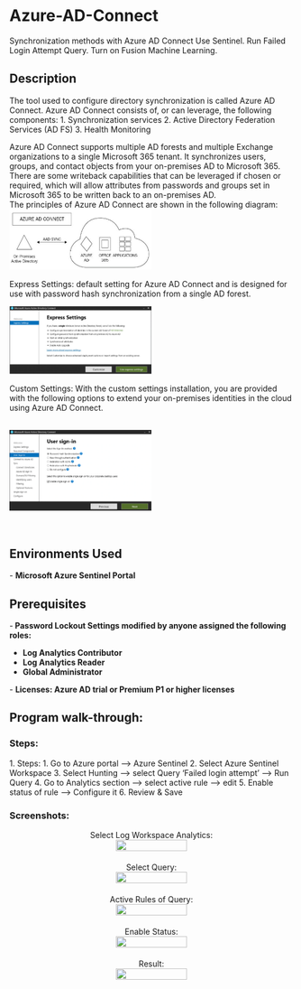 # Azure-AD-Connect
Synchronization methods with Azure AD Connect
Use Sentinel. Run Failed Login Attempt Query. Turn on Fusion Machine Learning.

<h2>Description</h2>
The tool used to configure directory synchronization is called Azure AD Connect. Azure AD Connect consists of, or can leverage, the following components:
1. Synchronization services
2. Active Directory Federation Services (AD FS)
3. Health Monitoring

<p>Azure AD Connect supports multiple AD forests and multiple Exchange organizations to a single Microsoft 365 tenant. It synchronizes users, groups, and contact objects from your
on-premises AD to Microsoft 365.<br />
There are some writeback capabilities that can be leveraged if chosen or required, which will allow attributes from passwords and groups set in Microsoft 365 to be
written back to an on-premises AD.<br />
The principles of Azure AD Connect are shown in the following diagram:<br />
<img src="1.png" height="50%" width="50%" />
<br />
<p> Express Settings: default setting for Azure AD Connect and is designed for use with password hash synchronization from a single AD forest. <br /></p>
<img src="Express.png" height="50%" width="50%" />
<br />
<p>Custom Settings: With the custom settings installation, you are provided with the following options to extend your on-premises identities in the cloud using Azure AD
Connect. </p><br />
<img src="Custom.png" height="50%" width="50%" /> <br />



</p>
<br />


<h2>Environments Used </h2>
- <b>Microsoft Azure Sentinel Portal </b>

<h2>Prerequisites</h2>

-<b> Password Lockout Settings modified by anyone assigned the following roles:
 - Log Analytics Contributor
 - Log Analytics Reader
 - Global Administrator
 </b>
- <b> Licenses:  Azure AD trial or Premium P1 or higher licenses </b>

<h2>Program walk-through:</h2>

<h3>Steps: </h3>
1. Steps:
1.	Go to Azure portal --> Azure Sentinel
2.	Select 	Azure Sentinel Workspace
3.	Select Hunting --> select Query ‘Failed login attempt’ --> Run Query
4.	Go to Analytics section --> select active rule --> edit
5.	Enable status of rule --> Configure it
6.	Review & Save

<h3>Screenshots:</h3>

<p align="center">
Select Log Workspace Analytics:  <br/>
<img src="select log workspace analytics.png" height="50%" width="50%" />
<br />
<br />
Select Query:  <br/>
<img src="query.png" height="50%" width="50%" />
<br />
<br />
Active Rules of Query: <br/>
<img src="active rules.png" height="50%" width="50%"/>
<br />
<br />
Enable Status: <br/>
<img src="enable status of rule.png" height="65%" width="50%"/>
<br />
<br />
Result: <br/>
<img src="result.png" height="65%" width="50%"/>
<br />
<br />


</p>

<!--
 ```diff
- text in red
+ text in green
! text in orange
# text in gray
@@ text in purple (and bold)@@
```
--!>
